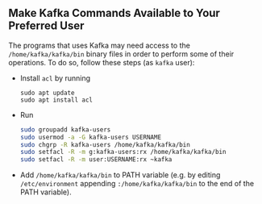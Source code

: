 ## Make Kafka Commands Available to Your Preferred User
The programs that uses Kafka may need access to the `/home/kafka/kafka/bin` binary files in order to perform some of their operations.
To do so, follow these steps (as `kafka` user):
- Install `acl` by running 
  ```
  sudo apt update
  sudo apt install acl
  ```
- Run
  ```Bash
  sudo groupadd kafka-users
  sudo usermod -a -G kafka-users USERNAME
  sudo chgrp -R kafka-users /home/kafka/kafka/bin
  sudo setfacl -R -m g:kafka-users:rx /home/kafka/kafka/bin
  sudo setfacl -R -m user:USERNAME:rx ~kafka
  ```
- Add `/home/kafka/kafka/bin` to PATH variable (e.g. by editing `/etc/environment` appending `:/home/kafka/kafka/bin` to the end of the PATH variable).
